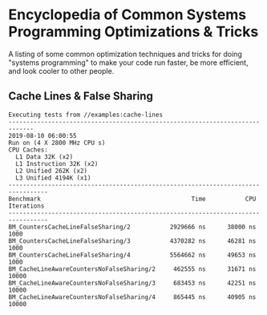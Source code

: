 # Encyclopedia of Common Systems Programming Optimizations & Tricks

A listing of some common optimization techniques and tricks for doing "systems
programming" to make your code run faster, be more efficient, and look cooler to
other people.


## Cache Lines & False Sharing


```
Executing tests from //examples:cache-lines
-----------------------------------------------------------------------------
2019-08-10 06:00:55
Run on (4 X 2800 MHz CPU s)
CPU Caches:
  L1 Data 32K (x2)
  L1 Instruction 32K (x2)
  L2 Unified 262K (x2)
  L3 Unified 4194K (x1)
---------------------------------------------------------------------------------
Benchmark                                          Time           CPU Iterations
---------------------------------------------------------------------------------
BM_CountersCacheLineFalseSharing/2           2929666 ns      38000 ns       1000
BM_CountersCacheLineFalseSharing/3           4370282 ns      46281 ns       1000
BM_CountersCacheLineFalseSharing/4           5564662 ns      49653 ns       1000
BM_CacheLineAwareCountersNoFalseSharing/2     462555 ns      31671 ns      10000
BM_CacheLineAwareCountersNoFalseSharing/3     683453 ns      42251 ns      10000
BM_CacheLineAwareCountersNoFalseSharing/4     865445 ns      40905 ns      10000
```
